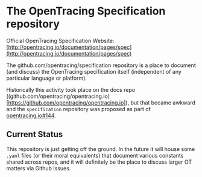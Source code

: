 # The OpenTracing Specification repository

Official OpenTracing Specification Website: [http://opentracing.io/documentation/pages/spec](http://opentracing.io/documentation/pages/spec)

The github.com/opentracing/specification repository is a place to document (and discuss) the OpenTracing specification itself (independent of any particular language or platform).

Historically this activity took place on the docs repo ((github.com/opentracing/opentracing.io)[https://github.com/opentracing/opentracing.io]), but that became awkward and the `specification` repository was proposed as part of [opentracing.io#144](https://github.com/opentracing/opentracing.io/issues/144).

## Current Status

This repository is just getting off the ground. In the future it will house some `.yaml` files (or their moral equivalents) that document various constants shared across repos, and it will definitely be the place to discuss larger OT matters via Github Issues.
